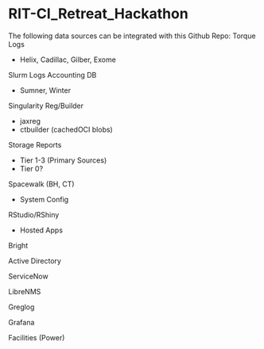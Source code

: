 # RIT-CI_Retreat_Hackathon
The following data sources can be integrated with this Github Repo:
Torque Logs
- Helix, Cadillac, Gilber, Exome

Slurm Logs Accounting DB
- Sumner, Winter

Singularity Reg/Builder
- jaxreg
- ctbuilder (cachedOCI blobs)

Storage Reports
- Tier 1-3 (Primary Sources)
- Tier 0?

Spacewalk (BH, CT)
- System Config

RStudio/RShiny
- Hosted Apps

Bright

Active Directory

ServiceNow

LibreNMS

Greglog

Grafana

Facilities (Power)
